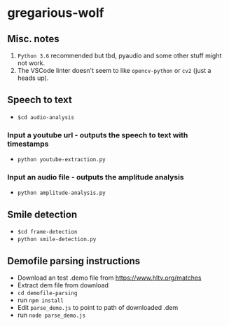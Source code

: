 # gregarious-wolf

## Misc. notes
1. `Python 3.6` recommended but tbd, pyaudio and some other stuff might not work.
2. The VSCode linter doesn't seem to like `opencv-python` or `cv2` (just a heads up).

## Speech to text
- `$cd audio-analysis`
### Input a youtube url - outputs the speech to text with timestamps
- `python youtube-extraction.py`
### Input an audio file - outputs the amplitude analysis
- `python amplitude-analysis.py`

## Smile detection
- `$cd frame-detection`
- `python smile-detection.py`

## Demofile parsing instructions 
- Download an test .demo file from https://www.hltv.org/matches
- Extract dem file from download
- `cd demofile-parsing`
- run `npm install`
- Edit `parse_demo.js` to point to path of downloaded .dem
- run `node parse_demo.js`